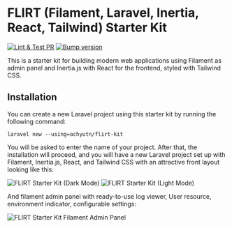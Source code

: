# FLIRT (Filament, Laravel, Inertia, React, Tailwind) Starter Kit

[![Lint & Test PR](https://github.com/achyutkneupane/flirt-kit/actions/workflows/prlint.yml/badge.svg)](https://github.com/achyutkneupane/flirt-kit/actions/workflows/prlint.yml)
[![Bump version](https://github.com/achyutkneupane/flirt-kit/actions/workflows/tagrelease.yml/badge.svg)](https://github.com/achyutkneupane/flirt-kit/actions/workflows/tagrelease.yml)

This is a starter kit for building modern web applications using Filament as admin panel and Inertia.js with React for the frontend, styled with Tailwind CSS.

## Installation

You can create a new Laravel project using this starter kit by running the following command:

```shell
laravel new --using=achyutn/flirt-kit
```

You will be asked to enter the name of your project. After that, the installation will proceed, and you will have a new Laravel project set up with Filament, Inertia.js, React, and Tailwind CSS with an attractive front layout looking like this:

![FLIRT Starter Kit (Dark Mode)](https://hamrocdn.com/qiTLizuxSgvs)
![FLIRT Starter Kit (Light Mode)](https://hamrocdn.com/13tZhdGukQYc)

And filament admin panel with ready-to-use log viewer, User resource, environment indicator, configurable settings:

![FLIRT Starter Kit Filament Admin Panel](https://hamrocdn.com/fEZKIPZEINZe)
